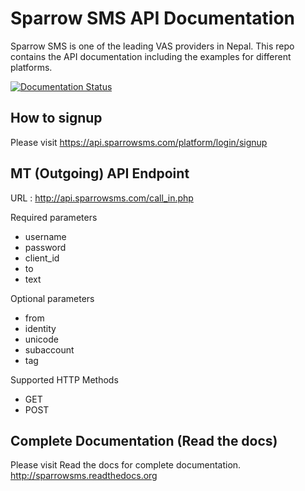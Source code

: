 Sparrow SMS API Documentation
=============================
Sparrow SMS is one of the leading VAS providers in Nepal. This repo contains the API documentation including the examples for different platforms.

[![Documentation Status](https://readthedocs.org/projects/sparrowsms/badge/?version=master)](https://sparrowsms.readthedocs.io/en/master/?badge=master)

How to signup
-------------
Please visit https://api.sparrowsms.com/platform/login/signup

MT (Outgoing) API Endpoint
--------------------------
URL : http://api.sparrowsms.com/call_in.php

Required parameters
* username
* password
* client_id
* to
* text

Optional parameters
* from
* identity
* unicode
* subaccount
* tag

Supported HTTP Methods
* GET
* POST

Complete Documentation (Read the docs)
--------------------------------------
Please visit Read the docs for complete documentation.
http://sparrowsms.readthedocs.org
